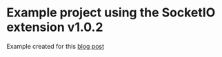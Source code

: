 # Example project using the SocketIO extension v1.0.2
Example created for this [blog post](https://medium.com/@ignoxx/create-a-io-game-using-game-maker-studio-2-and-node-js-part-1-f591781bcd17)
